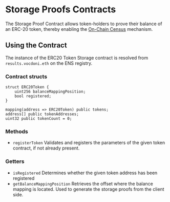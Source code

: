 # Storage Proofs Contracts

The Storage Proof Contract allows token-holders to prove their balance of an ERC-20 token, thereby enabling the [On-Chain Census](../census/on-chain.md) mechanism.

## Using the Contract

The instance of the ERC20 Token Storage contract is resolved from `results.vocdoni.eth` on the ENS registry.

### Contract structs

```solidity
struct ERC20Token {
    uint256 balanceMappingPosition;
    bool registered;
}

mapping(address => ERC20Token) public tokens;
address[] public tokenAddresses;
uint32 public tokenCount = 0;
```

### Methods

- `registerToken` Validates and registers the parameters of the given token contract, if not already present.

### Getters

- `isRegistered` Determines whether the given token address has been registered
- `getBalanceMappingPosition` Retrieves the offset where the balance mapping is located. Used to generate the storage proofs from the client side.


